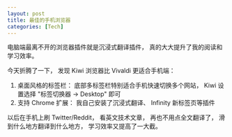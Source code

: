 ```yaml
---
layout: post
title: 最佳的手机浏览器
categories: [Tech]
---
```


电脑端最离不开的浏览器插件就是沉浸式翻译插件， 真的大大提升了我的阅读和学习效率。

今天折腾了一下， 发现 Kiwi 浏览器比 Vivaldi 更适合手机端：
1. 桌面风格的标签栏： 底部多标签栏特别适合手机快速切换多个网站， Kiwi 设置选择 "标签切换器 -> Desktop" 即可
2. 支持 Chrome 扩展： 我自己安装了沉浸式翻译、 Infinity 新标签页等插件

以后在手机上刷 Twitter/Reddit， 看英文技术文章， 再也不用点全文翻译了， 滑到什么地方翻译到什么地方， 学习效率又提高了一大截。
